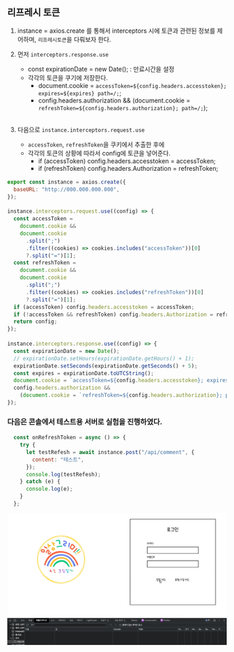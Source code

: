 ## 리프레시 토큰

1. instance = axios.create 를 통해서 interceptors 시에 토큰과 관련된 정보를 제어하며, `리프레시토큰`을 다뤄보자 한다.
2. 먼저 `interceptors.response.use`
    - const expirationDate = new Date(); : 만료시간을 설정
    - 각각의 토큰을 쿠기에 저장한다. 
      - document.cookie = `accessToken=${config.headers.accesstoken}; expires=${expires} path=/;`;
      - config.headers.authorization &&
      (document.cookie = `refreshToken=${config.headers.authorization}; path=/;`);
<br/><br/>

3. 다음으로 `instance.interceptors.request.use`
    - `accessToken`, `refreshToken`을 쿠키에서 추출한 후에 
    - 각각의 토큰의 상황에 따라서 config에 토큰을 넣어준다. 
      - if (accessToken) config.headers.accesstoken = accessToken;
      - if (refreshToken) config.headers.Authorization = refreshToken;

```jsx
export const instance = axios.create({
  baseURL: "http://000.000.000.000",
});

instance.interceptors.request.use((config) => {
  const accessToken =
    document.cookie &&
    document.cookie
      .split(";")
      .filter((cookies) => cookies.includes("accessToken"))[0]
      ?.split("=")[1];
  const refreshToken =
    document.cookie &&
    document.cookie
      .split(";")
      .filter((cookies) => cookies.includes("refreshToken"))[0]
      ?.split("=")[1];
  if (accessToken) config.headers.accesstoken = accessToken;
  if (!accessToken && refreshToken) config.headers.Authorization = refreshToken;
  return config;
});

instance.interceptors.response.use((config) => {
  const expirationDate = new Date();
  // expirationDate.setHours(expirationDate.getHours() + 1);
  expirationDate.setSeconds(expirationDate.getSeconds() + 5);
  const expires = expirationDate.toUTCString();
  document.cookie = `accessToken=${config.headers.accesstoken}; expires=${expires} path=/;`;
  config.headers.authorization &&
    (document.cookie = `refreshToken=${config.headers.authorization}; path=/;`);
});
```

### 다음은 콘솔에서 테스트용 서버로 실험을 진행하였다. 

```jsx
  const onRefreshToken = async () => {
    try {
      let testRefesh = await instance.post("/api/comment", {
        content: "테스트",
      });
      console.log(testRefesh);
    } catch (e) {
      console.log(e);
    }
  };
```

<img src="../../img/refreshToken.gif">